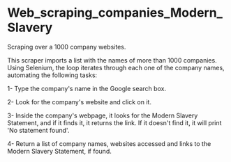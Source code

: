# Web_scraping_companies_Modern_Slavery
Scraping over a 1000 company websites.

This scraper imports a list with the names of more than 1000 companies. Using Selenium, the loop iterates through each one of the company names, automating the following tasks: 

1- Type the company's name in the Google search box.

2- Look for the company's website and click on it. 

3- Inside the company's webpage, it looks for the Modern Slavery Statement, and if it finds it, it returns the link. If it doesn't find it, it will print 'No statement found'. 

4- Return a list of company names, websites accessed and links to the Modern Slavery Statement, if found. 

